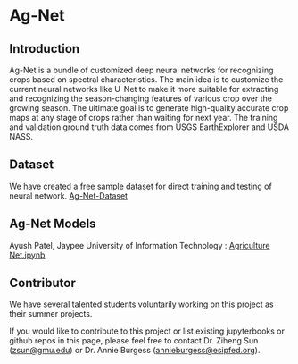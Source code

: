 
# Ag-Net

## Introduction

Ag-Net is a bundle of customized deep neural networks for recognizing crops based on spectral characteristics. The main idea is to customize the current neural networks like U-Net to make it more suitable for extracting and recognizing the season-changing features of various crop over the growing season. The ultimate goal is to generate high-quality accurate crop maps at any stage of crops rather than waiting for next year. The training and validation ground truth data comes from USGS EarthExplorer and USDA NASS. 

## Dataset

We have created a free sample dataset for direct training and testing of neural network. [Ag-Net-Dataset](https://github.com/ZihengSun/Ag-Net-Dataset)

## Ag-Net Models

Ayush Patel, Jaypee University of Information Technology : [Agriculture Net.ipynb](https://github.com/1998at/AgricultureNet/blob/master/Agriculture%20Net.ipynb)

## Contributor

We have several talented students voluntarily working on this project as their summer projects. 

If you would like to contribute to this project or list existing jupyterbooks or github repos in this page, please feel free to contact Dr. Ziheng Sun (zsun@gmu.edu) or Dr. Annie Burgess (annieburgess@esipfed.org). 

